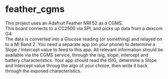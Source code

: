 # feather_cgms
This project uses an Adafruit Feather NRF52 as a CGMS.  
This board connects to a CC2500 via SPI, and picks up data from a dexcom G4.  
The data is converted into a Glucose reading (or something) and relayed on to a MI Band 2.  You need a separate app (on your phone) to determine a Slope / Intercept value to feed to this app.
All relevant information should be available via the CGMS service, through the isig, slope, intercept and battery characteristics.
Your app should read the ISIG, determine a Slope and Intercept value throug the algo of your choice, then write it back through the exposed characteristics.
